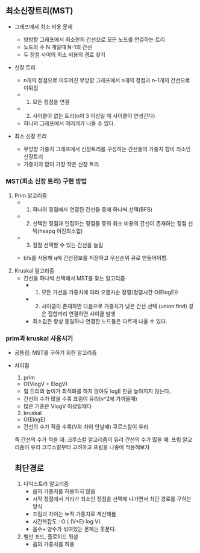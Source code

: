 ## 최소신장트리(MST)



- 그래프에서 최소 비용 문제
  - 양방향 그래프에서 최소한의 간선으로 모든 노드를 연결하는 트리
  - 노드의 수 N 개일때 N-1의 간선
  - 두 정점 사이의 최소 비용의 경로 찾기

- 신장 트리
  - n개의 정점으로 이루어진 무방향 그래프에서 n개의 정점과 n-1개의 간선으로 이뤄짐
  - 1. 모든 정점을 연결
  - 2. 사이클이 없는 트리(n이 3 이상일 때 사이클이 안생긴다)
  - 하나의 그래프에서 여러개가 나올 수 있다.

- 최소 신장 트리
  - 무방향 가중치 그래프에서 신장트리를 구성하는 간선들의 가중치 합이 최소인 신장트리
  - 가중치의 합이 가장 작은 신장 트리

### MST(최소 신장 트리) 구현 방법
1. Prim 알고리즘
   - 1. 하나의 정점에서 연결된 간선들 중에 하나씩 선택(BFS)
   - 2. 선택한 정점과 인접하는 정점들 중의 최소 비용의 간선이 존재하는 정점 선택(heapq 이진최소힙)
   - 3. 점점 선택할 수 있는 간선을 늘림
  
   - bfs를 사용해 q에 간선정보를 저장하고 우선순위 큐로 만들어야함.
2. Kruskal 알고리즘
   - 간선을 하나씩 선택해서 MST를 찾는 알고리즘
     - 1. 모든 가선을 가중치에 따라 오름차순 정렬(정렬시간 O(ElogE))
     - 2. 사이클이 존재하면 다음으로 가중치가 낮은 간선 선택 (union find) 같은 집합끼리 연결하면 사이클 발생
     -  최소값은 항상 동일하나 연결한 노드들은 다르게 나올 수 있다.

### prim과 kruskal 사용시기

- 공통점: MST를 구하기 위한 알고리즘

- 차이점
  1. prim
    - O(VlogV + ElogV)
    - 힙 트리의 높이가 최적화를 하지 않아도 logE 만큼 높아지지 않는다.
    - 간선의 수가 많을 수록 프림이 유리(v^2에 가까울때)
    - 많은 기준은 VlogV 이상일때다
  2. kruskal
    - O(ElogE)
    - 간선의 수가 적을 수록(V와 차이 안날때) 쿠르스칼이 유리
  
  즉 
  간선의 수가 적을 때: 크루스칼 알고리즘이 유리
  간선의 수가 많을 때: 프림 알고리즘이 유리
  크루스칼부터 고려하고 프림을 나중에 적용해보자


  ##  최단경로

  1. 다익스트라 알고리즘
      - 음의 가중치를 허용하지 않음
      - 시작 정점에서 거리가 최소인 정점을 선택해 나가면서 최단 경로를 구하는 방식
      - 프림과 차이는 누적 가중치로 계산해봄
      - 시간복잡도 : O ( (V+E) log V)
      - 음수+ 양수가 섞여있는 문제는 못푼다.
  2. 벨만 포드, 플로이드 워셜
      - 음의 가중치를 허용